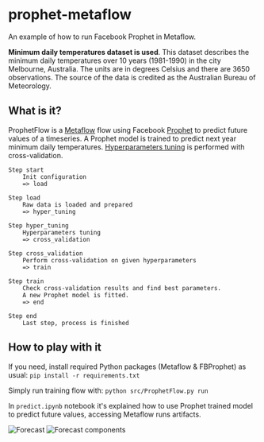 # prophet-metaflow

An example of how to run Facebook Prophet in Metaflow. 

**Minimum daily temperatures dataset is used**.
This dataset describes the minimum daily temperatures over 10 years (1981-1990) in the city Melbourne, Australia. The units are in degrees Celsius and there are 3650 observations. The source of the data is credited as the Australian Bureau of Meteorology.

## What is it?

ProphetFlow is a [Metaflow](https://metaflow.org/) flow using Facebook [Prophet](https://facebook.github.io/prophet/) to predict future values of a timeseries. 
A Prophet model is trained to predict next year minimum daily temperatures. [Hyperparameters tuning](https://facebook.github.io/prophet/docs/diagnostics.html#hyperparameter-tuning) is performed with cross-validation. 

```
Step start
    Init configuration
    => load

Step load
    Raw data is loaded and prepared
    => hyper_tuning

Step hyper_tuning
    Hyperparameters tuning
    => cross_validation

Step cross_validation
    Perform cross-validation on given hyperparameters
    => train

Step train
    Check cross-validation results and find best parameters.
    A new Prophet model is fitted.
    => end

Step end
    Last step, process is finished
```

## How to play with it

If you need, install required Python packages (Metaflow & FBProphet) as usual: `pip install -r requirements.txt`

Simply run training flow with: `python src/ProphetFlow.py run`

In `predict.ipynb` notebook it's explained how to use Prophet trained model to predict future values, accessing Metaflow runs artifacts.

![Forecast](https://github.com/vittorio-nardone/prophet-metaflow/blob/main/img/forecast.png "Forecast")
![Forecast components](https://github.com/vittorio-nardone/prophet-metaflow/blob/main/img/forecast_components.png "Forecast components")




